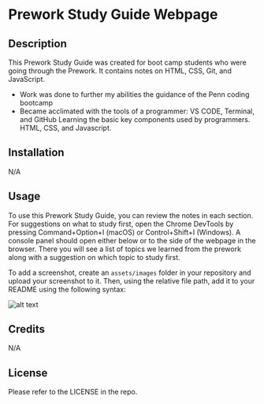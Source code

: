 # Prework Study Guide Webpage

## Description

This Prework Study Guide was created for boot camp students who were going through the Prework. It contains notes on HTML, CSS, Git, and JavaScript.

- Work was done to further my abilities the guidance of the Penn coding bootcamp
- Became acclimated with the tools of a programmer: VS CODE, Terminal, and GitHub
Learning the basic key components used by programmers. HTML, CSS, and Javascript. 

## Installation

N/A

## Usage

To use this Prework Study Guide, you can review the notes in each section. For suggestions on what to study first, open the Chrome DevTools by pressing Command+Option+I (macOS) or Control+Shift+I (Windows). A console panel should open either below or to the side of the webpage in the browser. There you will see a list of topics we learned from the prework along with a suggestion on which topic to study first.

To add a screenshot, create an `assets/images` folder in your repository and upload your screenshot to it. Then, using the relative file path, add it to your README using the following syntax:

![alt text](assets/images/screenshot.png)

## Credits

N/A

## License

Please refer to the LICENSE in the repo.


